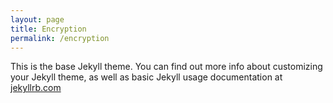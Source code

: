 ```yaml
---
layout: page
title: Encryption
permalink: /encryption
---
```


This is the base Jekyll theme. You can find out more info about customizing your Jekyll theme, as well as basic Jekyll usage documentation at [jekyllrb.com](https://jekyllrb.com/)

